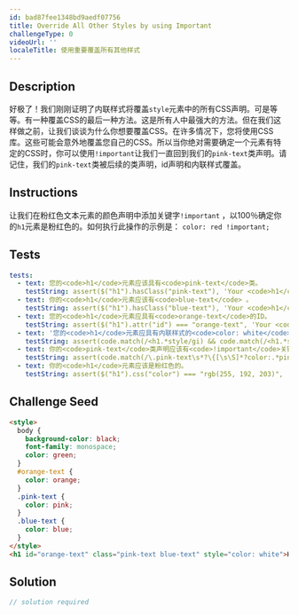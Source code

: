 ```yaml
---
id: bad87fee1348bd9aedf07756
title: Override All Other Styles by using Important
challengeType: 0
videoUrl: ''
localeTitle: 使用重要覆盖所有其他样式
---
```


## Description
<section id="description">好极了！我们刚刚证明了内联样式将覆盖<code>style</code>元素中的所有CSS声明。可是等等。有一种覆盖CSS的最后一种方法。这是所有人中最强大的方法。但在我们这样做之前，让我们谈谈为什么你想要覆盖CSS。在许多情况下，您将使用CSS库。这些可能会意外地覆盖您自己的CSS。所以当你绝对需要确定一个元素有特定的CSS时，你可以使用<code>!important</code>让我们一直回到我们的<code>pink-text</code>类声明。请记住，我们的<code>pink-text</code>类被后续的类声明，id声明和内联样式覆盖。 </section>

## Instructions
<section id="instructions">让我们在粉红色文本元素的颜色声明中添加关键字<code>!important</code> ，以100％确定你的<code>h1</code>元素是粉红色的。如何执行此操作的示例是： <code>color: red !important;</code> </section>

## Tests
<section id='tests'>

```yml
tests:
  - text: 您的<code>h1</code>元素应该具有<code>pink-text</code>类。
    testString: assert($("h1").hasClass("pink-text"), 'Your <code>h1</code> element should have the class <code>pink-text</code>.');
  - text: 你的<code>h1</code>元素应该有<code>blue-text</code> 。
    testString: assert($("h1").hasClass("blue-text"), 'Your <code>h1</code> element should have the class <code>blue-text</code>.');
  - text: 您的<code>h1</code>元素应具有<code>orange-text</code>的ID。
    testString: assert($("h1").attr("id") === "orange-text", 'Your <code>h1</code> element should have the id of <code>orange-text</code>.');
  - text: '您的<code>h1</code>元素应具有内联样式的<code>color: white</code> 。'
    testString: assert(code.match(/<h1.*style/gi) && code.match(/<h1.*style.*color\s*?:/gi), 'Your <code>h1</code> element should have the inline style of <code>color&#58; white</code>.');
  - text: 你的<code>pink-text</code>类声明应该有<code>!important</code>关键字来覆盖所有其他声明。
    testString: assert(code.match(/\.pink-text\s*?\{[\s\S]*?color:.*pink.*!important\s*;?[^\.]*\}/g), 'Your <code>pink-text</code> class declaration should have the <code>!important</code> keyword to override all other declarations.');
  - text: 你的<code>h1</code>元素应该是粉红色的。
    testString: assert($("h1").css("color") === "rgb(255, 192, 203)", 'Your <code>h1</code> element should be pink.');

```

</section>

## Challenge Seed
<section id='challengeSeed'>

<div id='html-seed'>

```html
<style>
  body {
    background-color: black;
    font-family: monospace;
    color: green;
  }
  #orange-text {
    color: orange;
  }
  .pink-text {
    color: pink;
  }
  .blue-text {
    color: blue;
  }
</style>
<h1 id="orange-text" class="pink-text blue-text" style="color: white">Hello World!</h1>

```

</div>



</section>

## Solution
<section id='solution'>

```js
// solution required
```
</section>

